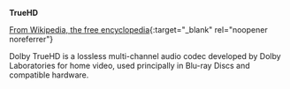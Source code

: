 <!-- markdownlint-disable MD041-->
**TrueHD**<br>

[From Wikipedia, the free encyclopedia](https://en.wikipedia.org/wiki/Dolby_TrueHD){:target="\_blank" rel="noopener noreferrer"}

Dolby TrueHD is a lossless multi-channel audio codec developed by Dolby Laboratories for home video, used principally in Blu-ray Discs and compatible hardware.
<!-- markdownlint-enable MD041-->
